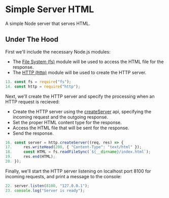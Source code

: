 # Simple Server HTML

A simple Node server that serves HTML.

## Under The Hood

First we'll include the necessary Node.js modules:

-   The [File System (fs)](https://nodejs.org/api/fs.html) module will be used to access the HTML file for the response.
-   The [HTTP (http)](https://nodejs.org/api/http.html) module will be used to create the HTTP server.

```js
13. const fs = require("fs");
14. const http = require("http");
```

Next, we'll create the HTTP server and specify the processing when an HTTP request is recieved:

-   Create the HTTP server using the [createServer](https://nodejs.org/api/http.html#http_http_createserver_options_requestlistener) api, specifying the incoming request and the outgoing response.
-   Set the proper HTML content type for the response.
-   Access the HTML file that will be sent for the response.
-   Send the response.

```js
16. const server = http.createServer((req, res) => {
17.     res.writeHead(200, { "Content-Type": "text/html" });
18.     const HTML = fs.readFileSync(`${__dirname}/index.html`);
19.     res.end(HTML);
20. });
```

Finally, we'll start the HTTP server listening on localhost port 8100 for incoming requests, and print a message to the console:

```js
22. server.listen(8100, "127.0.0.1");
23. console.log("Server is ready");
```
